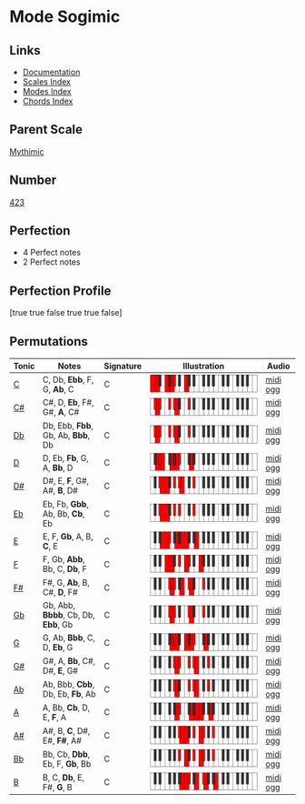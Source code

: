 # Mode Sogimic

## Links

- [Documentation](index.md)
- [Scales Index](Scales.md)
- [Modes Index](Modes.md)
- [Chords Index](Chords.md)

## Parent Scale

[Mythimic](ScaleMythimic.md)

## Number

[423](https://ianring.com/musictheory/scales/423)

## Perfection

- 4 Perfect notes
- 2 Perfect notes

## Perfection Profile

[true true false true true false]

## Permutations

| Tonic | Notes | Signature | Illustration | Audio |
|-------|-------|-----------|--------------|-------|
| [C](ModeCNaturalSogimic.md) | C, Db, **Ebb**, F, G, **Ab**, C | C | ![CNaturalSogimic](ModeCNaturalSogimic.png) | [midi](ModeCNaturalSogimic.mid) [ogg](ModeCNaturalSogimic.ogg) |
| [C#](ModeCSharpSogimic.md) | C#, D, **Eb**, F#, G#, **A**, C# | C | ![CSharpSogimic](ModeCSharpSogimic.png) | [midi](ModeCSharpSogimic.mid) [ogg](ModeCSharpSogimic.ogg) |
| [Db](ModeDFlatSogimic.md) | Db, Ebb, **Fbb**, Gb, Ab, **Bbb**, Db | C | ![DFlatSogimic](ModeDFlatSogimic.png) | [midi](ModeDFlatSogimic.mid) [ogg](ModeDFlatSogimic.ogg) |
| [D](ModeDNaturalSogimic.md) | D, Eb, **Fb**, G, A, **Bb**, D | C | ![DNaturalSogimic](ModeDNaturalSogimic.png) | [midi](ModeDNaturalSogimic.mid) [ogg](ModeDNaturalSogimic.ogg) |
| [D#](ModeDSharpSogimic.md) | D#, E, **F**, G#, A#, **B**, D# | C | ![DSharpSogimic](ModeDSharpSogimic.png) | [midi](ModeDSharpSogimic.mid) [ogg](ModeDSharpSogimic.ogg) |
| [Eb](ModeEFlatSogimic.md) | Eb, Fb, **Gbb**, Ab, Bb, **Cb**, Eb | C | ![EFlatSogimic](ModeEFlatSogimic.png) | [midi](ModeEFlatSogimic.mid) [ogg](ModeEFlatSogimic.ogg) |
| [E](ModeENaturalSogimic.md) | E, F, **Gb**, A, B, **C**, E | C | ![ENaturalSogimic](ModeENaturalSogimic.png) | [midi](ModeENaturalSogimic.mid) [ogg](ModeENaturalSogimic.ogg) |
| [F](ModeFNaturalSogimic.md) | F, Gb, **Abb**, Bb, C, **Db**, F | C | ![FNaturalSogimic](ModeFNaturalSogimic.png) | [midi](ModeFNaturalSogimic.mid) [ogg](ModeFNaturalSogimic.ogg) |
| [F#](ModeFSharpSogimic.md) | F#, G, **Ab**, B, C#, **D**, F# | C | ![FSharpSogimic](ModeFSharpSogimic.png) | [midi](ModeFSharpSogimic.mid) [ogg](ModeFSharpSogimic.ogg) |
| [Gb](ModeGFlatSogimic.md) | Gb, Abb, **Bbbb**, Cb, Db, **Ebb**, Gb | C | ![GFlatSogimic](ModeGFlatSogimic.png) | [midi](ModeGFlatSogimic.mid) [ogg](ModeGFlatSogimic.ogg) |
| [G](ModeGNaturalSogimic.md) | G, Ab, **Bbb**, C, D, **Eb**, G | C | ![GNaturalSogimic](ModeGNaturalSogimic.png) | [midi](ModeGNaturalSogimic.mid) [ogg](ModeGNaturalSogimic.ogg) |
| [G#](ModeGSharpSogimic.md) | G#, A, **Bb**, C#, D#, **E**, G# | C | ![GSharpSogimic](ModeGSharpSogimic.png) | [midi](ModeGSharpSogimic.mid) [ogg](ModeGSharpSogimic.ogg) |
| [Ab](ModeAFlatSogimic.md) | Ab, Bbb, **Cbb**, Db, Eb, **Fb**, Ab | C | ![AFlatSogimic](ModeAFlatSogimic.png) | [midi](ModeAFlatSogimic.mid) [ogg](ModeAFlatSogimic.ogg) |
| [A](ModeANaturalSogimic.md) | A, Bb, **Cb**, D, E, **F**, A | C | ![ANaturalSogimic](ModeANaturalSogimic.png) | [midi](ModeANaturalSogimic.mid) [ogg](ModeANaturalSogimic.ogg) |
| [A#](ModeASharpSogimic.md) | A#, B, **C**, D#, E#, **F#**, A# | C | ![ASharpSogimic](ModeASharpSogimic.png) | [midi](ModeASharpSogimic.mid) [ogg](ModeASharpSogimic.ogg) |
| [Bb](ModeBFlatSogimic.md) | Bb, Cb, **Dbb**, Eb, F, **Gb**, Bb | C | ![BFlatSogimic](ModeBFlatSogimic.png) | [midi](ModeBFlatSogimic.mid) [ogg](ModeBFlatSogimic.ogg) |
| [B](ModeBNaturalSogimic.md) | B, C, **Db**, E, F#, **G**, B | C | ![BNaturalSogimic](ModeBNaturalSogimic.png) | [midi](ModeBNaturalSogimic.mid) [ogg](ModeBNaturalSogimic.ogg) |
